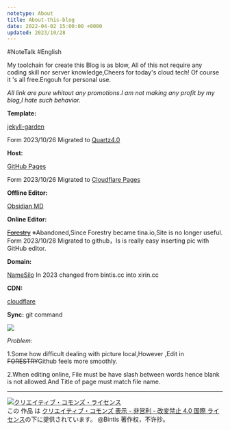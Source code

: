 ```yaml
---
notetype: About
title: About-this-blog
date: 2022-04-02 15:00:00 +0000
updated: 2023/10/28
---
```

#NoteTalk #English

  My toolchain for create this Blog is as blow, All of this not require any coding skill nor server knowledge,Cheers for today's cloud tech! Of course it 's all free.Engouh for personal use.

 _All link are pure whitout any promotions.I am not making any profit by my blog,I hate such behavior._

**Template:**

[jekyll-garden]( "https://github.com/Jekyll-Garden/jekyll-garden.github.io")

Form 2023/10/26
Migrated to 
[Quartz4.0]( "https://quartz.jzhao.xyz/")



**Host:**

[GitHub Pages]( "https://pages.github.com/")

Form 2023/10/26
Migrated to 
[Cloudflare Pages]( "https://www.cloudflare.com/ja-jp/")



**Offline Editor:**

[Obsidian MD ](https://obsidian.md/)

**Online Editor:**

~~[Forestry](https://app.forestry.io/)~~
※Abandoned,Since Forestry became tina.io,Site is no longer useful.
Form 2023/10/28
Migrated to github，Is is really easy inserting pic with GitHub editor.

**Domain:**

[NameSilo](https://www.namesilo.com/)
In 2023 changed from bintis.cc into xirin.cc 

**CDN:**

[cloudflare](https://www.cloudflare.com/ "https://www.cloudflare.com/")



**Sync:**
git command


![](/uploads/l9uj7c-8-6id-i26x-syq5n.gif)

_Problem:_

1\.Some how difficult dealing with picture local,However ,Edit in ~~FORESTRY~~Github feels more smoothly.

2\.When editing online, File must be have slash between words hence blank is not allowed.And Title of page must match file name.



---
<a rel="license" href="http://creativecommons.org/licenses/by-nc-nd/4.0/"><img alt="クリエイティブ・コモンズ・ライセンス" style="border-width:0" src="https://i.creativecommons.org/l/by-nc-nd/4.0/88x31.png" /></a><br />この 作品 は <a rel="license" href="http://creativecommons.org/licenses/by-nc-nd/4.0/">クリエイティブ・コモンズ 表示 - 非営利 - 改変禁止 4.0 国際 ライセンス</a>の下に提供されています。
@Bintis 著作权，不许抄。
